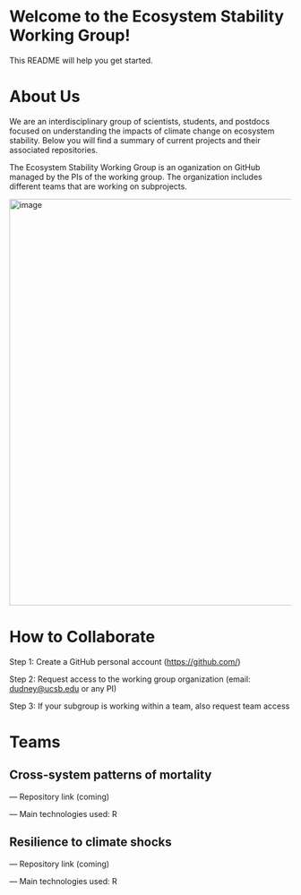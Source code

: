 # Welcome to the Ecosystem Stability Working Group! 

This README will help you get started.



# **About Us**

We are an interdisciplinary group of scientists, students, and postdocs focused on understanding the impacts of climate change on ecosystem stability. Below you will find a summary of current projects and their associated repositories.

The Ecosystem Stability Working Group is an oganization on GitHub managed by the PIs of the working group. The organization includes different teams that are working on subprojects. 

<img width="726" alt="image" src="https://github.com/user-attachments/assets/9823f722-7b08-4d70-bcb0-4cc9fa56e3e2">



# **How to Collaborate**

Step 1: Create a GitHub personal account (https://github.com/)

Step 2: Request access to the working group organization (email: dudney@ucsb.edu or any PI)

Step 3: If your subgroup is working within a team, also request team access


# **Teams**


## **Cross-system patterns of mortality**
— Repository link (coming)

— Main technologies used: R

## **Resilience to climate shocks**

— Repository link (coming)

— Main technologies used: R



